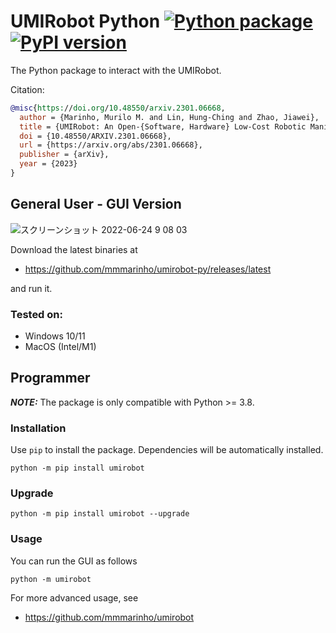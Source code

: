 # UMIRobot Python [![Python package](https://github.com/mmmarinho/umirobot-py/actions/workflows/python-package.yml/badge.svg)](https://github.com/mmmarinho/umirobot-py/actions/workflows/python-package.yml)[![PyPI version](https://badge.fury.io/py/umirobot.svg)](https://badge.fury.io/py/umirobot) 

The Python package to interact with the UMIRobot.

Citation:

```bibtex
@misc{https://doi.org/10.48550/arxiv.2301.06668,
  author = {Marinho, Murilo M. and Lin, Hung-Ching and Zhao, Jiawei},
  title = {UMIRobot: An Open-{Software, Hardware} Low-Cost Robotic Manipulator for Education},
  doi = {10.48550/ARXIV.2301.06668},
  url = {https://arxiv.org/abs/2301.06668},
  publisher = {arXiv},
  year = {2023}
}

```

## General User - GUI Version

![スクリーンショット 2022-06-24 9 08 03](https://user-images.githubusercontent.com/46012516/175437004-3428715e-1da5-4f81-aee8-91eb4db01af7.png)

Download the latest binaries at 

- https://github.com/mmmarinho/umirobot-py/releases/latest

and run it.

### Tested on:
- Windows 10/11
- MacOS (Intel/M1)

## Programmer

**_NOTE:_**  The package is only compatible with Python >= 3.8.

### Installation

Use `pip` to install the package. Dependencies will be automatically installed.

`python -m pip install umirobot`

### Upgrade

`python -m pip install umirobot --upgrade`

### Usage

You can run the GUI as follows

`python -m umirobot`

For more advanced usage, see

- https://github.com/mmmarinho/umirobot

